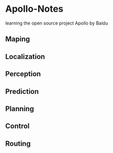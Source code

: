 # Apollo-Notes
learning the open source project Apollo by Baidu

## Maping
## Localization
## Perception
## Prediction
## Planning
## Control
## Routing